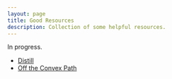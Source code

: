 ```yaml
---
layout: page
title: Good Resources
description: Collection of some helpful resources.
---
```

In progress.

<ul>
    <li><a href="https://distill.pub/">Distill</a></li>
    <li><a href="http://www.offconvex.org/">Off the Convex Path</a></li>
</ul>